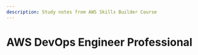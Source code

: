 ```yaml
---
description: Study notes from AWS Skills Builder Course
---
```


# AWS DevOps Engineer Professional

